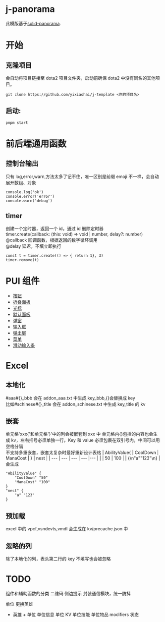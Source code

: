 # j-panorama

此模版基于[solid-panorama](https://github.com/RobinCodeX/solid-panorama).

# 开始

## 克隆项目

会自动将项目链接至 dota2 项目文件夹，启动前确保 dota2 中没有同名的其他项目。

```
git clone https://github.com/yixiaohai/j-template <你的项目名>
```

## 启动:

```
pnpm start
```

# 前后端通用函数

## 控制台输出

只有 log,error,warn,方法太多了记不住，唯一区别是前缀 emoji 不一样，会自动展开数组、对象

```
console.log('ok')
console.error('error')
console.warn('debug')
```

## timer

创建一个定时器，返回一个 id，通过 id 删除定时器  
timer.create(callback: (this: void) => void | number, delay?: number)  
@callback 回调函数，根据返回的数字循环调用  
@delay 延迟，不填立即执行

```
const t = timer.create(() => { return 1}, 3)
timer.remove(t)
```

# PUI 组件

-   [按钮](src/panorama/components/button/index.md)
-   [折叠面板](src/panorama/components/collapse/index.md)
-   [光标](src/panorama/components/cursor/index.md)
-   [默认面板](src/panorama/components/default_ui/index.md)
-   [弹窗](src/panorama/components/dialog/index.md)
-   [输入框](src/panorama/components/input/index.md)
-   [弹出层](src/panorama/components/layer/index.md)
-   [菜单](src/panorama/components/menu/index.md)
-   [滑动输入条](src/panorama/components/slider/index.md)

# Excel

## 本地化

\#aaa\#{}\_bbb 会在 addon_aaa.txt 中生成 key_bbb,{}会替换成 key  
比如\#schinese\#{}\_title 会在 addon_schinese.txt 中生成 key_title 的 kv

## 嵌套

单元格'xxx{'和单元格'}'中的列会被嵌套到 xxx 中
单元格内{}包括的内容也会生成 kv，左右括号必须单独一行，Key 和 value 必须包裹在双引号内，中间可以用空格分隔  
不支持多重嵌套，嵌套太复杂时最好重新设计表格
| AbilityValue{ | CoolDown | ManaCost | } | nest |
| --- | --- | --- | --- |--- |
| | 50 | 100 | | {\n"a""123"\n} |
会生成

```
"AbilityValue" {
    "CoolDown" "50"
    "ManaCost" "100"
}
"nest" {
    "a" "123"
}
```

## 预加载

excel 中的 vpcf,vsndevts,vmdl 会生成在 kv/precache.json 中

## 忽略的列

除了本地化的列，表头第二行的 key 不填写也会被忽略

# TODO

组件和辅助函数的分类
二维码
侧边提示
封装通信模块，统一防抖

单位
更换英雄

-   英雄 + 单位
    单位信息 单位 KV
    单位技能 单位物品
    modifiers 状态
